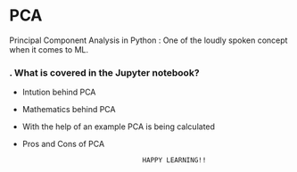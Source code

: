 # PCA
Principal Component Analysis in Python :
One of the loudly spoken concept when it comes to ML. 

### .  What is covered in the Jupyter notebook?

- Intution behind PCA
- Mathematics behind PCA
- With the help of an example PCA is being calculated
- Pros and Cons of PCA

                                    HAPPY LEARNING!!
